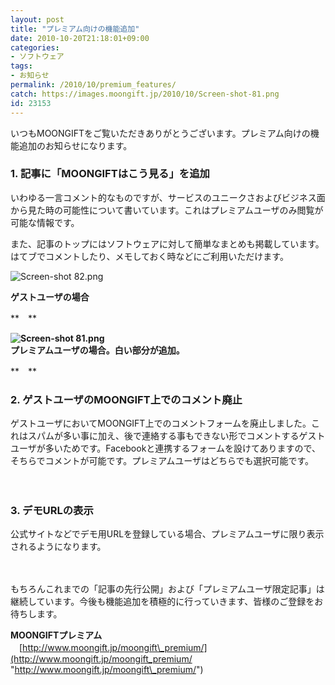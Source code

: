 ```yaml
---
layout: post
title: "プレミアム向けの機能追加"
date: 2010-10-20T21:18:01+09:00
categories:
- ソフトウェア
tags: 
- お知らせ
permalink: /2010/10/premium_features/
catch: https://images.moongift.jp/2010/10/Screen-shot-81.png
id: 23153
---
```

いつもMOONGIFTをご覧いただきありがとうございます。プレミアム向けの機能追加のお知らせになります。

### 1. 記事に「MOONGIFTはこう見る」を追加

いわゆる一言コメント的なものですが、サービスのユニークさおよびビジネス面から見た時の可能性について書いています。これはプレミアムユーザのみ閲覧が可能な情報です。

また、記事のトップにはソフトウェアに対して簡単なまとめも掲載しています。はてブでコメントしたり、メモしておく時などにご利用いただけます。

![Screen-shot 82.png](https://images.moongift.jp/2010/10/Screen-shot-82.png)

**ゲストユーザの場合**

**　**

**![Screen-shot 81.png](https://images.moongift.jp/2010/10/Screen-shot-81.png)  
プレミアムユーザの場合。白い部分が追加。**

**　**

### 2. ゲストユーザのMOONGIFT上でのコメント廃止

ゲストユーザにおいてMOONGIFT上でのコメントフォームを廃止しました。これはスパムが多い事に加え、後で連絡する事もできない形でコメントするゲストユーザが多いためです。Facebookと連携するフォームを設けてありますので、そちらでコメントが可能です。プレミアムユーザはどちらでも選択可能です。

　

### 3. デモURLの表示

公式サイトなどでデモ用URLを登録している場合、プレミアムユーザに限り表示されるようになります。

　

もちろんこれまでの「記事の先行公開」および「プレミアムユーザ限定記事」は継続しています。今後も機能追加を積極的に行っていきます、皆様のご登録をお待ちします。

**MOONGIFTプレミアム**  
　[http://www.moongift.jp/moongift\_premium/](http://www.moongift.jp/moongift_premium/ "http://www.moongift.jp/moongift\_premium/")

